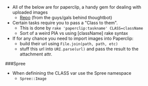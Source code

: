 * All of the below are for paperclip, a handy gem for dealing with uploaded images
  * [Repo][1] (from the guys/gals behind thoughtbot)
* Certain tasks require you to pass a "Class to them".
  * This is done by `rake 'paperclip:taskname' CLASS=className`
  * Sort of a weird PIA vs using [className] rake syntax
* If for any chance you need to import images into Paperclip:
  * build their url using `File.join(path, path, etc)`
  * stuff this url into `URI.parse(url)` and pass the result to the attachment attr.

###Spree

* When definining the CLASS var use the Spree namespace
  * `Spree::Image`

[1]: https://github.com/thoughtbot/paperclip
